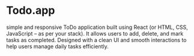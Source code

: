 # Todo.app
 simple and responsive ToDo application built using React (or HTML, CSS, JavaScript – as per your stack). It allows users to add, delete, and mark tasks as completed. Designed with a clean UI and smooth interactions to help users manage daily tasks efficiently.
